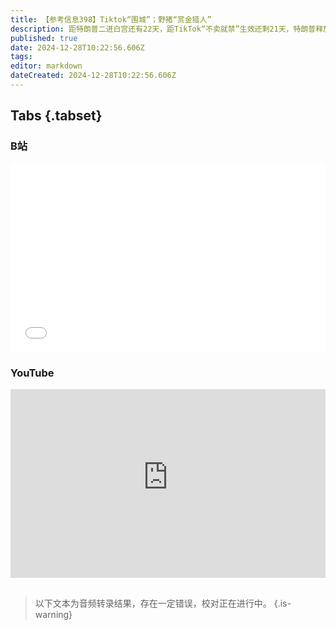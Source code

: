 ```yaml
---
title: 【参考信息398】Tiktok“围城”；野猪“赏金猎人”
description: 距特朗普二进白宫还有22天，距TikTok“不卖就禁”生效还剩21天，特朗普释放有利TikTok的信号。阿尔巴尼禁用TikTok一年，其总理感叹“在中国，抖音被介绍为一个让学生如何远程学习、保护大自然、保护传统的平台，但在中国以外我们看到的只是污垢”。难道这就是围城？Temu和Shein出海也不顺畅，东南亚纷纷取消小额进口商品免税。比亚迪在巴西遇到“文化差异”？多地悬赏捕野猪，“赏金猎人”来了。
published: true
date: 2024-12-28T10:22:56.606Z
tags: 
editor: markdown
dateCreated: 2024-12-28T10:22:56.606Z
---
```


## Tabs {.tabset}
### B站
<div style="position: relative; padding: 30% 45%;">
<iframe style="position: absolute; width: 100%; height: 100%; left: 0; top: 0;" src="//player.bilibili.com/player.html?&bvid=BV1xoChY7Ewe&page=1&as_wide=1&high_quality=1&danmaku=1&autoplay=0" scrolling="no" border="0" frameborder="no" framespacing="0" allowfullscreen="true"></iframe>
</div>

### YouTube
<div style="position: relative; padding: 30% 45%;">
<iframe style="position: absolute; top: 0; left: 0; width: 100%; height: 100%;" src="https://www.youtube-nocookie.com/embed/YouTubeVID" title="YouTube video player" frameborder="0" allow="accelerometer; autoplay; clipboard-write; encrypted-media; gyroscope; picture-in-picture" allowfullscreen></iframe>
</div>

## 

> 以下文本为音频转录结果，存在一定错误，校对正在进行中。
{.is-warning}
